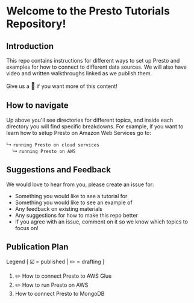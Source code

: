 # Welcome to the Presto Tutorials Repository!

## Introduction

This repo contains instructions for different ways to set up Presto and examples for how to connect to different data sources.
We will also have video and written walkthroughs linked as we publish them.

Give us a <font size="4">🌟</font> if you want more of this content!

## How to navigate

Up above you'll see directories for different topics, and inside each directory you will find specific breakdowns.  For example, if you want to learn how to setup Presto on Amazon Web Services go to:

↳ ```running Presto on cloud services```
<br>
&nbsp;&nbsp;&nbsp;&nbsp;↳ ```running Presto on AWS```

## Suggestions and Feedback

We would love to hear from you, please create an issue for:
- Something you would like to see a tutorial for
- Something you would like to see an example of
- Any feedback on existing materials
- Any suggestions for how to make this repo better
- If you agree with an issue, comment on it so we know which topics to focus on!

## Publication Plan

Legend [ ☑️ = published | ✏️ = drafting ]

1. ✏️ How to connect Presto to AWS Glue 
2. ✏️ How to run Presto on AWS
3. How to connect Presto to MongoDB